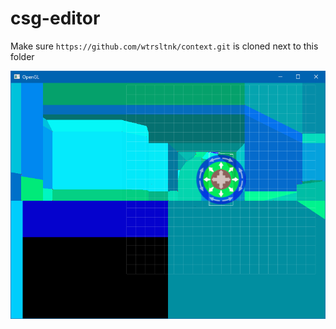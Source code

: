 # csg-editor

Make sure ``https://github.com/wtrsltnk/context.git`` is cloned next to this folder

![Screenshot](docs/images/screenshot.png)
